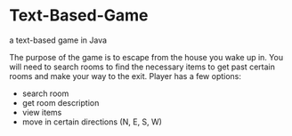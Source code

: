 # Text-Based-Game
a text-based game in Java

The purpose of the game is to escape from the house you wake up in. 
You will need to search rooms to find the necessary items to get past certain rooms and make your way to the exit. 
Player has a few options:
- search room
- get room description
- view items
- move in certain directions (N, E, S, W)
